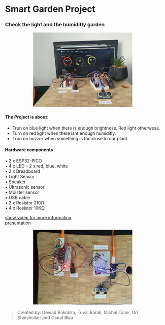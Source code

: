 # Smart Garden Project
### Check the light and the humiditly garden


<p align="center"><img src=media/pic2.jpg height="242"/></p>

#### The Project is about:
- Trun on blue light when there is enough brightness. Red light otherwese.
- Turn on red light when there isnt enough humiditly.
- Trun on buzzer when something is too close to our plant.

#### Hardware components
• 2 x ESP32-PICO<br>
• 4 x LED – 2 x red, blue, white<br>
• 2 x Breadboard<br>
• Light Sensor<br>
• Speaker<br>
• Ultrasonic sensor<br>
• Moister sensor<br>
• USB cable<br>
• 2 x Resistor 210Ω<br>
• 4 x Resistor 10KΩ<br>


[show video for more information](https://photos.app.goo.gl/vscDE7uCMQKuX46D8)
<br>
[presentation](Smart%20Garden.pdf)



<p align="center"><img src=media/pic1.jpg height="242"/></p>

> Created by: Deviad Bokobza, Tuval Barak, Michal Tamir, Ori Shinsholker and Osnat Blau 
